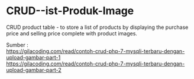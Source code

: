 # CRUD--ist-Produk-Image
CRUD product table - to store a list of products by displaying the purchase price and selling price complete with product images.

Sumber : 
<br> https://gilacoding.com/read/contoh-crud-php-7-mysqli-terbaru-dengan-upload-gambar-part-1
<br> https://gilacoding.com/read/contoh-crud-php-7-mysqli-terbaru-dengan-upload-gambar-part-2
